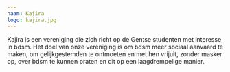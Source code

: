 ```yaml
---
naam: Kajira
logo: kajira.jpg
---
```

Kajira is een vereniging die zich richt op de Gentse studenten met interesse in bdsm. Het doel van onze vereniging is om bdsm meer sociaal aanvaard te maken, om gelijkgestemden te ontmoeten en met hen vrijuit, zonder masker op, over bdsm te kunnen praten en dit op een laagdrempelige manier.